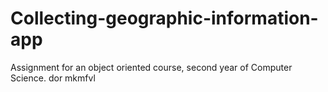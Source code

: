 # Collecting-geographic-information-app
Assignment for an object oriented course, second year of Computer Science.
dor mkmfvl
